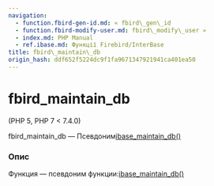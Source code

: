 ```yaml
---
navigation:
  - function.fbird-gen-id.md: « fbird\_gen\_id
  - function.fbird-modify-user.md: fbird\_modify\_user »
  - index.md: PHP Manual
  - ref.ibase.md: Функції Firebird/InterBase
title: fbird\_maintain\_db
origin_hash: ddf652f5224dc9f1fa9671347921941ca401ea50
---
```

# fbird\_maintain\_db

(PHP 5, PHP 7 < 7.4.0)

fbird\_maintain\_db — Псевдоним[ibase\_maintain\_db()](function.ibase-maintain-db.md)

### Опис

Функция — псевдоним функции:[ibase\_maintain\_db()](function.ibase-maintain-db.md)
